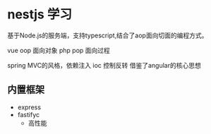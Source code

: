 # nestjs 学习
基于Node.js的服务端，支持typescript,结合了aop面向切面的编程方式。

vue oop 面向对象
php pop 面向过程

spring MVC的风格，依赖注入 ioc 控制反转 借鉴了angular的核心思想

## 内置框架
- express
- fastifyc
    - 高性能